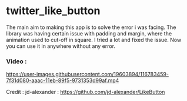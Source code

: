 # twitter_like_button

The main aim to making this app is to solve the error i was facing. The library was having certain issue with padding and margin, where the animation used to cut-off in square.
I tried a lot and fixed the issue. Now you can use it in anywhere without any error.

### Video : 
https://user-images.githubusercontent.com/19603894/116783459-7f31d080-aaac-11eb-89f5-9731353d99af.mp4

Credit : jd-alexander : https://github.com/jd-alexander/LikeButton
